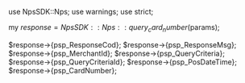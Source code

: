 use NpsSDK::Nps;
use warnings;
use strict;

my $response = NpsSDK::Nps::query_card_number($params);

$response->{psp_ResponseCod};
$response->{psp_ResponseMsg};
$response->{psp_MerchantId};
$response->{psp_QueryCriteria};
$response->{psp_QueryCriteriaId};
$response->{psp_PosDateTime};
$response->{psp_CardNumber};
